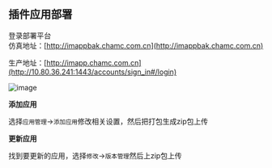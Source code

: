 ## 插件应用部署

登录部署平台  
仿真地址：[http://imappbak.chamc.com.cn](http://imappbak.chamc.com.cn)

生产地址：[http://imapp.chamc.com.cn](http://10.80.36.241:1443/accounts/sign_in#/login)

![image](/deploy-1.png)

**添加应用**

选择`应用管理`-&gt;`添加应用`修改相关设置，然后把打包生成zip包上传

**更新应用**

找到要更新的应用，选择`修改`-&gt;`版本管理`然后上zip包上传


